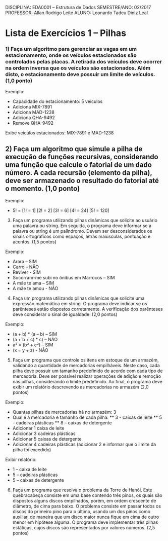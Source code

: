 DISCIPLINA: EDA0001 – Estrutura de Dados
SEMESTRE/ANO: 02/2017
PROFESSOR: Allan Rodrigo Leite
ALUNO: Leonardo Tadeu Diniz Leal

# Lista de Exercícios 1 – Pilhas #

### 1) Faça um algoritmo para gerenciar as vagas em um estacionamento, onde os veículos estacionados são controlados pelas placas. A retirada dos veículos deve ocorrer na ordem inversa que os veículos são estacionados. Além disto, o estacionamento deve possuir um limite de veículos. (1,0 ponto) ###

Exemplo:
* Capacidade do estacionamento: 5 veículos
* Adiciona MIX-7891
* Adiciona MAD-1238
* Adiciona QHA-9492
* Remove QHA-9492

Exibe veículos estacionados: MIX-7891 e MAD-1238

## 2) Faça um algoritmo que simule a pilha de execução de funções recursivas, considerando uma função que calcule o fatorial de um dado número. A cada recursão (elemento da pilha), deve ser armazenado o resultado do fatorial até o momento. (1,0 ponto) ##

Exemplo:
* 5! = [1! = 1] [2! = 2] [3! = 6] [4! = 24] [5! = 120]

3) Faça um programa utilizando pilhas dinâmicas que solicite ao usuário uma palavra ou string. Em seguida, o programa deve informar se a palavra ou string é um palíndromo. Devem ser desconsiderados os sinais ortográficos como espaços, letras maiúsculas, pontuação e acentos. (1,5 pontos)

Exemplo:
* Arara – SIM
* Carro – NÃO
* Reviver - SIM
* Socorram-me subi no ônibus em Marrocos – SIM
* A mãe te ama – SIM
* A mãe te amou - NÃO

4) Faça um programa utilizando pilhas dinâmicas que solicite uma expressão matemática em string. O programa deve indicar se os parênteses estão dispostos corretamente. A verificação dos parênteses deve considerar o sinal de igualdade. (2,0 pontos)

Exemplo:
* (a + b) * (a – b) – SIM
* (a + b + c) * c) – NÃO
* a² = (b² + c²) – SIM
* (x = y + z) - NÃO

5) Faça um programa que controle os itens em estoque de um armazém,
validando a quantidade de mercadorias empilháveis. Neste caso, cada pilha
deve possuir um tamanho predefinido de acordo com cada tipo de mercadoria.
Deve ser possível realizar operações de adição e remoção nas pilhas,
considerando o limite predefinido. Ao final, o programa deve exibir um
relatório descrevendo as mercadorias no armazém (2,0 pontos)

Exemplo:
* Quantas pilhas de mercadorias há no armazém: 3
* Qual é a mercadoria e tamanho de cada pilha:
** 3 - caixas de leite
** 5 - cadeiras plásticas
** 8 – caixas de detergente
* Adicionar 1 caixa de leite
* Adicionar 3 cadeiras plásticas
* Adicionar 5 caixas de detergente
* Adicionar 4 cadeiras plásticas (adicionar 2 e informar que o limite da pilha foi excedido)

Exibir relatório:
* 1 – caixa de leite
* 5 – cadeiras plásticas
* 5 – caixas de detergente

6) Faça um programa que resolva o problema da Torre de Hanói. Este quebracabeça
consiste em uma base contendo três pinos, os quais são dispostos
alguns discos empilhados, porém, em ordem crescente de diâmetro, de cima
para baixo. O problema consiste em passar todos os discos do primeiro pino
para o último, usando um dos pinos como auxiliar, de maneira que um disco
maior nunca fique em cima de outro menor em hipótese alguma. O programa
deve implementar três pilhas estáticas, cujos discos são representados por
valores números. (2,5 pontos)
